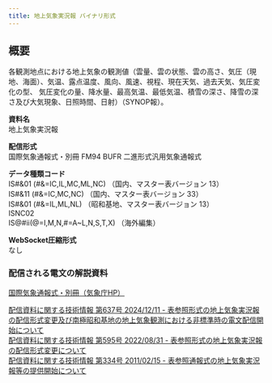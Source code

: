 ```yaml
---
title: 地上気象実況報 バイナリ形式
---
```


## 概要
各観測地点における地上気象の観測値（雲量、雲の状態、雲の高さ、気圧（現地、海面）、気温、露点温度、風向、風速、視程、現在天気、過去天気、気圧変化の型、
気圧変化の量、降水量、最高気温、最低気温、積雪の深さ、降雪の深さ及び大気現象、日照時間、日射）（SYNOP報）。

**資料名** <br/>
地上気象実況報
 
**配信形式** <br/>
国際気象通報式・別冊 FM94 BUFR 二進形式汎用気象通報式

**データ種類コード** <br/>
IS#&01 (#&=IC,IL,MC,ML,NC) （国内、マスター表バージョン 13）<br/>
IS#&11 (#&=IC,MC,NC) （国内、マスター表バージョン 33）<br/>
IS#&01 (#&=IL,ML,NL) （昭和基地、マスター表バージョン 13）<br/>
ISNC02 <br/>
IS@#ii(@=I,M,N,#=A~L,N,S,T,X) （海外編集）

**WebSocket圧縮形式** <br/>
なし

### 配信される電文の解説資料 
[国際気象通報式・別冊（気象庁HP）](https://www.jma.go.jp/jma/kishou/books/tsuhoshiki/tsuhoshiki.html)


[配信資料に関する技術情報 第637号 2024/12/11 - 表参照形式の地上気象実況報の配信形式変更及び南極昭和基地の地上気象観測における非標準時の電文配信開始について](https://dmdata.jp/docs/jma/technical/637.pdf) <br/>
[配信資料に関する技術情報 第595号 2022/08/31 - 表参照形式の地上気象実況報の配信形式変更について](https://dmdata.jp/docs/jma/technical/595.pdf) <br/>
[配信資料に関する技術情報 第334号 2011/02/15 - 表参照通報式の地上気象実況報等の提供開始について](https://dmdata.jp/docs/jma/technical/334.pdf)
